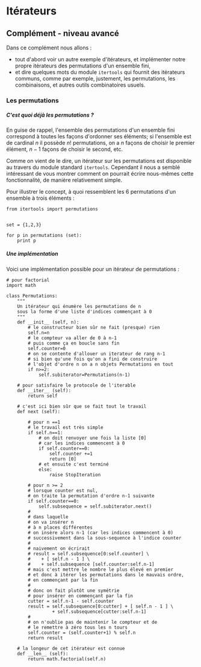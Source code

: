 
# Itérateurs

## Complément - niveau avancé

Dans ce complément nous allons&nbsp;:
 * tout d'abord voir un autre exemple d'itérateurs, et implémenter notre propre
itérateurs des permutations d'un ensemble fini,
 * et dire quelques mots du module `itertools` qui fournit des itérateurs
communs, comme par exemple, justement, les permutations, les combinaisons, et
autres outils combinatoires usuels.

### Les permutations

##### C'est quoi déjà les permutations ?

En guise de rappel, l'ensemble des permutations d'un ensemble fini correspond à
toutes les façons d'ordonner ses éléments; si l'ensemble est de cardinal $n$ il
possède $n!$ permutations, on a $n$ façons de choisir le premier élément, $n-1$
façons de choisir le second, etc.

Comme on vient de le dire, un itérateur sur les permutations est disponible au
travers du module standard `itertools`. Cependant il nous a semblé intéressant
de vous montrer comment on pourrait écrire nous-mêmes cette fonctionnalité, de
manière relativement simple.

Pour illustrer le concept, à quoi ressemblent les 6 permutations d'un ensemble à
trois éléments&nbsp;:


    from itertools import permutations


    set = {1,2,3}
    
    for p in permutations (set):
        print p

##### Une implémentation 

Voici une implémentation possible pour un itérateur de permutations&nbsp;:


    # pour factorial
    import math
    
    class Permutations:
        """
        Un itérateur qui énumère les permutations de n
        sous la forme d'une liste d'indices commençant à 0
        """
        def __init__ (self, n):
            # le constructeur bien sûr ne fait (presque) rien
            self.n=n
            # le compteur va aller de 0 à n-1
            # puis comme ça en boucle sans fin
            self.counter=0
            # on se contente d'allouer un iterateur de rang n-1
            # si bien qu'une fois qu'on a fini de construire
            # l'objet d'ordre n on a n objets Permutations en tout
            if n>=2:
                self.subiterator=Permutations(n-1)
    
        # pour satisfaire le protocole de l'iterable
        def __iter__ (self):
            return self
    
        # c'est ici bien sûr que se fait tout le travail
        def next (self):
    
            # pour n ==1
            # le travail est très simple
            if self.n==1:
                # on doit renvoyer une fois la liste [0]
                # car les indices commencent à 0
                if self.counter==0: 
                    self.counter +=1
                    return [0]
                # et ensuite c'est terminé
                else:
                    raise StopIteration
    
            # pour n >= 2
            # lorsque counter est nul,
            # on traite la permutation d'ordre n-1 suivante 
            if self.counter==0:
                self.subsequence = self.subiterator.next()
            #
            # dans laquelle
            # on va insérer n 
            # à n places différentes
            # on insère alors n-1 (car les indices commencent à 0)
            # successivement dans la sous-sequence à l'indice counter
            #
            # naivement on écrirait
            # result = self.subsequence[0:self.counter] \
            #    + [ self.n - 1 ] \
            #    + self.subsequence [self.counter:self.n-1]
            # mais c'est mettre le nombre le plus élevé en premier
            # et donc à itérer les permutations dans le mauvais ordre,
            # en commençant par la fin
            #
            # donc on fait plutôt une symétrie
            # pour insérer en commençant par la fin
            cutter = self.n-1 - self.counter
            result = self.subsequence[0:cutter] + [ self.n - 1 ] \
                     + self.subsequence[cutter:self.n-1]
            # 
            # on n'oublie pas de maintenir le compteur et de
            # le remettre à zéro tous les n tours
            self.counter = (self.counter+1) % self.n
            return result
    
        # la longeur de cet itérateur est connue
        def __len__ (self):
            return math.factorial(self.n)

